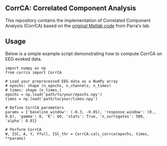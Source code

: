 ## CorrCA: Correlated Component Analysis

This repository contains the implementation of Correlated Component Analysis (CorrCA) based on the [original Matlab code](https://www.parralab.org/corrca/) from Parra's lab.

## Usage
Below is a simple example script demonstrating how to compute CorrCA on EEG evoked data.
```
import numpy as np
from corrca import CorrCA

# Load your preprocessed EEG data as a NumPy array
# epochs: shape (n_epochs, n_channels, n_times)
# times: shape (n_times,)
epochs = np.load('path/to/your/epochs.npy')
times = np.load('path/to/your/times.npy')

# Define CorrCA parameters
params = {'baseline_window': (-0.3, -0.05), 'response_window': (0., 0.6), 'gamma': 0, 'K': 60, 'stats': True, 'n_surrogates': 500, 'alpha': 0.01}

# Perform CorrCA
W, ISC, A, Y, Yfull, ISC_thr = CorrCA.calc_corrca(epochs, times, **params)
```

